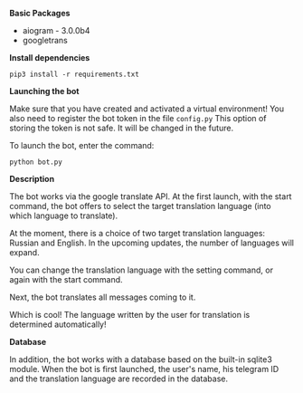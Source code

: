 **Basic Packages**

- aiogram - 3.0.0b4
- googletrans

**Install dependencies**

```
pip3 install -r requirements.txt
```

**Launching the bot**

Make sure that you have created and activated a virtual environment! You also need to register the bot token in the file `config.py` This option of storing the token is not safe. It will be changed in the future.

To launch the bot, enter the command:

```
python bot.py
```

**Description**

The bot works via the google translate API. At the first launch, with the start command, the bot offers to select the target translation language (into which language to translate).



At the moment, there is a choice of two target translation languages: Russian and English. In the upcoming updates, the number of languages will expand.

You can change the translation language with the setting command, or again with the start command.

Next, the bot translates all messages coming to it.



Which is cool! The language written by the user for translation is determined automatically!

**Database**

In addition, the bot works with a database based on the built-in sqlite3 module. When the bot is first launched, the user's name, his telegram ID and the translation language are recorded in the database.
